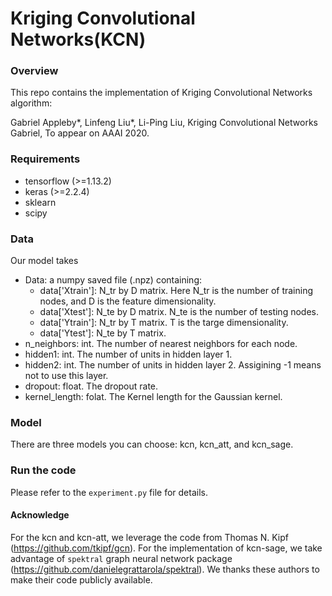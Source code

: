 # Kriging Convolutional Networks(KCN)

### Overview

This repo contains the implementation of Kriging Convolutional Networks algorithm:

Gabriel Appleby\*, Linfeng Liu\*, Li-Ping Liu, Kriging Convolutional Networks
Gabriel, To appear on AAAI 2020.



### Requirements

* tensorflow (>=1.13.2)
* keras (>=2.2.4)
* sklearn
* scipy



### Data

Our model takes 

* Data: a numpy saved file (.npz) containing:
  * data['Xtrain']: N_tr by D matrix. Here N_tr is the number of training nodes, and D is the feature dimensionality.
  * data['Xtest']: N_te by D matrix. N_te is the number of testing nodes.
  * data['Ytrain']: N_tr by T matrix. T is the targe dimensionality.
  * data['Ytest']: N_te by T matrix.
* n_neighbors: int. The number of nearest neighbors for each node.
* hidden1: int. The number of units in hidden layer 1.
* hidden2: int. The number of units in hidden layer 2. Assigining -1 means not to use this layer.
* dropout: float. The dropout rate.
* kernel_length: folat. The Kernel length for the Gaussian kernel.



### Model

There are three models you can choose: kcn, kcn_att, and kcn_sage. 



### Run the code

Please refer to the `experiment.py` file for details.

#### Acknowledge
For the kcn and kcn-att, we leverage the code from Thomas N. Kipf (https://github.com/tkipf/gcn). For the implementation of kcn-sage, we take advantage of `spektral` graph neural network package (https://github.com/danielegrattarola/spektral). We thanks these authors to make their code publicly available.
